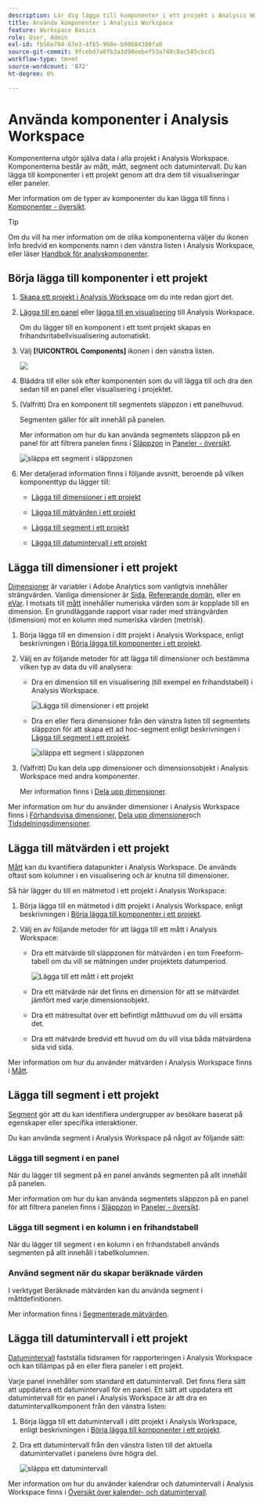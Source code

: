 ```yaml
---
description: Lär dig lägga till komponenter i ett projekt i Analysis Workspace
title: Använda komponenter i Analysis Workspace
feature: Workspace Basics
role: User, Admin
exl-id: fb56e794-67e3-4f85-960e-b90684300fa0
source-git-commit: 9fcebd7a8fb3a3d98eebef53a748c8ac585cbcd1
workflow-type: tm+mt
source-wordcount: '872'
ht-degree: 0%

---
```


# Använda komponenter i Analysis Workspace

Komponenterna utgör själva data i alla projekt i Analysis Workspace. Komponenterna består av mått, mått, segment och datumintervall. Du kan lägga till komponenter i ett projekt genom att dra dem till visualiseringar eller paneler.

Mer information om de typer av komponenter du kan lägga till finns i [Komponenter - översikt](/help/analyze/analysis-workspace/components/analysis-workspace-components.md).

>[!TIP]
>
>Om du vill ha mer information om de olika komponenterna väljer du ikonen Info bredvid en komponents namn i den vänstra listen i Analysis Workspace, eller läser [Handbok för analyskomponenter](/help/components/home.md).

## Börja lägga till komponenter i ett projekt

1. [Skapa ett projekt i Analysis Workspace](/help/analyze/analysis-workspace/build-workspace-project/create-projects.md) om du inte redan gjort det.

1. [Lägga till en panel](/help/analyze/analysis-workspace/c-panels/panels.md) eller [lägga till en visualisering](/help/analyze/analysis-workspace/visualizations/freeform-analysis-visualizations.md#add-visualizations-to-a-panel) till Analysis Workspace.

   Om du lägger till en komponent i ett tomt projekt skapas en frihandsritabellvisualisering automatiskt.

1. Välj **[!UICONTROL Components]** ikonen i den vänstra listen.

   ![](assets/build-components.png)

1. Bläddra till eller sök efter komponenten som du vill lägga till och dra den sedan till en panel eller visualisering i projektet.

1. (Valfritt) Dra en komponent till segmentets släppzon i ett panelhuvud.

   Segmenten gäller för allt innehåll på panelen.

   Mer information om hur du kan använda segmentets släppzon på en panel för att filtrera panelen finns i [Släppzon](/help/analyze/analysis-workspace/c-panels/panels.md#drop-zone) in [Paneler - översikt](/help/analyze/analysis-workspace/c-panels/panels.md).

   ![släppa ett segment i släppzonen](assets/segment-dropzone.png)

1. Mer detaljerad information finns i följande avsnitt, beroende på vilken komponenttyp du lägger till:

   * [Lägga till dimensioner i ett projekt](#add-dimensions-to-a-project)

   * [Lägga till mätvärden i ett projekt](#add-metrics-to-a-project)

   * [Lägga till segment i ett projekt](#add-segments-to-a-project)

   * [Lägga till datumintervall i ett projekt](#add-date-ranges-to-a-project)

## Lägga till dimensioner i ett projekt

[Dimensioner](/help/components/dimensions/overview.md) är variabler i Adobe Analytics som vanligtvis innehåller strängvärden. Vanliga dimensioner är [Sida](/help/components/dimensions/page.md), [Refererande domän](/help/components/dimensions/referring-domain.md), eller en [eVar](/help/components/dimensions/evar.md). I motsats till [mått](/help/components/metrics/overview.md) innehåller numeriska värden som är kopplade till en dimension. En grundläggande rapport visar rader med strängvärden (dimension) mot en kolumn med numeriska värden (metrisk).

1. Börja lägga till en dimension i ditt projekt i Analysis Workspace, enligt beskrivningen i [Börja lägga till komponenter i ett projekt](#begin-adding-components-to-a-project).

1. Välj en av följande metoder för att lägga till dimensioner och bestämma vilken typ av data du vill analysera:

   * Dra en dimension till en visualisering (till exempel en frihandstabell) i Analysis Workspace.

     ![Lägga till dimensioner i ett projekt](assets/add-dimensions.png)

   * Dra en eller flera dimensioner från den vänstra listen till segmentets släppzon för att skapa ett ad hoc-segment enligt beskrivningen i [Lägga till segment i ett projekt](#add-segments-to-a-project).

     ![släppa ett segment i släppzonen](assets/segment-dropzone.png)

1. (Valfritt) Du kan dela upp dimensioner och dimensionsobjekt i Analysis Workspace med andra komponenter.

   Mer information finns i [Dela upp dimensioner](/help/analyze/analysis-workspace/components/dimensions/t-breakdown-fa.md).

Mer information om hur du använder dimensioner i Analysis Workspace finns i [Förhandsvisa dimensioner](/help/analyze/analysis-workspace/components/dimensions/view-dimensions.md), [Dela upp dimensioner](/help/analyze/analysis-workspace/components/dimensions/t-breakdown-fa.md)och [Tidsdelningsdimensioner](/help/analyze/analysis-workspace/components/dimensions/time-parting-dimensions.md).

## Lägga till mätvärden i ett projekt

[Mått](/help/analyze/analysis-workspace/components/apply-create-metrics.md) kan du kvantifiera datapunkter i Analysis Workspace. De används oftast som kolumner i en visualisering och är knutna till dimensioner.

Så här lägger du till en mätmetod i ett projekt i Analysis Workspace:

1. Börja lägga till en mätmetod i ditt projekt i Analysis Workspace, enligt beskrivningen i [Börja lägga till komponenter i ett projekt](#begin-adding-components-to-a-project).

1. Välj en av följande metoder för att lägga till ett mått i Analysis Workspace:

   * Dra ett mätvärde till släppzonen för mätvärden i en tom Freeform-tabell om du vill se mätningen under projektets datumperiod.

     ![Lägga till ett mått i ett projekt](assets/add-metrics.png)

   * Dra ett mätvärde när det finns en dimension för att se mätvärdet jämfört med varje dimensionsobjekt.

   * Dra ett mätresultat över ett befintligt måtthuvud om du vill ersätta det.

   * Dra ett mätvärde bredvid ett huvud om du vill visa båda mätvärdena sida vid sida.

Mer information om hur du använder mätvärden i Analysis Workspace finns i [Mått](/help/analyze/analysis-workspace/components/apply-create-metrics.md).

## Lägga till segment i ett projekt

[Segment](/help/components/segmentation/seg-overview.md) gör att du kan identifiera undergrupper av besökare baserat på egenskaper eller specifika interaktioner.

Du kan använda segment i Analysis Workspace på något av följande sätt:

### Lägga till segment i en panel

När du lägger till segment på en panel används segmenten på allt innehåll på panelen.

Mer information om hur du kan använda segmentets släppzon på en panel för att filtrera panelen finns i [Släppzon](/help/analyze/analysis-workspace/c-panels/panels.md#drop-zone) in [Paneler - översikt](/help/analyze/analysis-workspace/c-panels/panels.md).

### Lägga till segment i en kolumn i en frihandstabell

När du lägger till segment i en kolumn i en frihandstabell används segmenten på allt innehåll i tabellkolumnen.

### Använd segment när du skapar beräknade värden

I verktyget Beräknade mätvärden kan du använda segment i måttdefinitionen.

Mer information finns i [Segmenterade mätvärden](/help/components/c-calcmetrics/c-workflow/cm-workflow/c-build-metrics/metrics-with-segments.md).

## Lägga till datumintervall i ett projekt

[Datumintervall](/help/analyze/analysis-workspace/components/calendar-date-ranges/custom-date-ranges.md) fastställa tidsramen för rapporteringen i Analysis Workspace och kan tillämpas på en eller flera paneler i ett projekt.

Varje panel innehåller som standard ett datumintervall. Det finns flera sätt att uppdatera ett datumintervall för en panel. Ett sätt att uppdatera ett datumintervall för en panel i Analysis Workspace är att dra en datumintervallkomponent från den vänstra listen:

1. Börja lägga till ett datumintervall i ditt projekt i Analysis Workspace, enligt beskrivningen i [Börja lägga till komponenter i ett projekt](#begin-adding-components-to-a-project).

1. Dra ett datumintervall från den vänstra listen till det aktuella datumintervallet i panelens övre högra del.

   ![släppa ett datumintervall](assets/daterange-drop.png)

Mer information om hur du använder kalendrar och datumintervall i Analysis Workspace finns i [Översikt över kalender- och datumintervall](/help/analyze/analysis-workspace/components/calendar-date-ranges/calendar.md).
